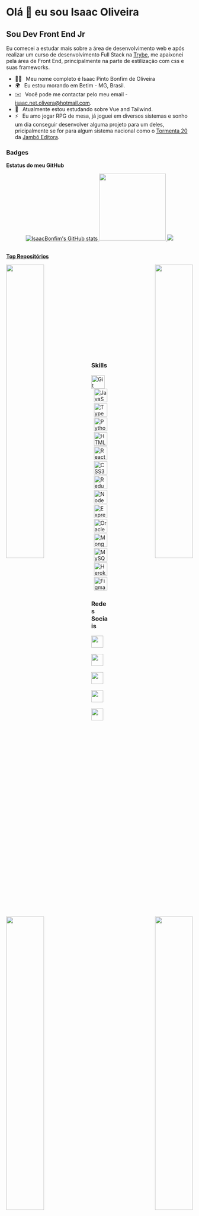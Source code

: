Olá 👋 eu sou Isaac Oliveira
===============================

Sou Dev Front End Jr
----------------

Eu comecei a estudar mais sobre a área de desenvolvimento web e após realizar um curso de desenvolvimento Full Stack na [Trybe](https://www.betrybe.com/), me apaixonei pela área de Front End, principalmente na parte de estilização com css e suas frameworks.

* :curly_haired_man: &ensp;Meu nome completo é Isaac Pinto Bonfim de Oliveira
* 🌍 &ensp;Eu estou morando em Betim - MG, Brasil.
* ✉️  &ensp;Você pode me contactar pelo meu email - [isaac.net.olivera@hotmail.com](mailto:isaac.net.olivera@hotmail.com).
* 🧠 &ensp;Atualmente estou estudando sobre Vue and Tailwind.
* ⚡  &ensp;Eu amo jogar RPG de mesa, já joguei em diversos sistemas e sonho um dia conseguir desenvolver alguma projeto para um deles, pricipalmente se for para algum sistema nacional como o [Tormenta 20](https://site.jamboeditora.com.br/tormenta20/) da [Jambô Editora](https://jamboeditora.com.br/).


### Badges

<b>Estatus do meu GitHub</b>

<div align="center">
  <a href="https://github.com/IsaacBonfim" />
  <picture>
    <source
      srcset="https://github-readme-stats.vercel.app/api?username=IsaacBonfim&show_icons=true&bg_color=DEG,1B294Bff,0F172Aff&title_color=10B981ff&text_color=FFFFFFff&icon_color=3382edff&hide_border=true&border_radius=3&locale=pt-br)](https://github.com/IsaacBonfim/github-readme-stats"
      media="(prefers-color-scheme: dark)"
    />
    <source
      srcset="https://github-readme-stats.vercel.app/api?username=IsaacBonfim&show_icons=true&bg_color=DEG,1B294Bff,0F172Aff&title_color=10B981ff&text_color=FFFFFFff&icon_color=3382edff&hide_border=true&border_radius=3&locale=pt-br)](https://github.com/IsaacBonfim/github-readme-stats"
      media="(prefers-color-scheme: light), (prefers-color-scheme: no-preference)"
    />
    <img src="https://github-readme-stats.vercel.app/api?username=IsaacBonfim&show_icons=true&hide=&count_private=true&title_color=10b981&text_color=ffffff&icon_color=3382ed&bg_color=0f172a&hide_border=true&show_icons=true" alt="IsaacBonfim's GitHub stats" />
  </picture>
  
  <img height="180em" src="https://github-readme-stats.vercel.app/api/top-langs/?username=IsaacBonfim&layout=compact&langs_count=7&theme=tokyonight" />
  <img src="https://github-readme-streak-stats.herokuapp.com/?user=IsaacBonfim&stroke=ffffff&background=0f172a&ring=10b981&fire=10b981&currStreakNum=ffffff&currStreakLabel=10b981&sideNums=ffffff&sideLabels=ffffff&dates=ffffff&hide_border=true" />
</div>

<br />

<b>Top Repositórios</b>

<div width="100%" align="center"><a href="https://github.com/IsaacBonfim/19-projeto-app-de-receitas" align="left"><img align="left" width="45%" src="https://github-readme-stats.vercel.app/api/pin/?username=IsaacBonfim&repo=19-projeto-app-de-receitas&title_color=10b981&text_color=ffffff&icon_color=3382ed&bg_color=0f172a&hide_border=true&locale=en" /></a><a href="https://github.com/IsaacBonfim/14-projeto-trybetunes" align="right"><img align="right" width="45%" src="https://github-readme-stats.vercel.app/api/pin/?username=IsaacBonfim&repo=14-projeto-trybetunes&title_color=10b981&text_color=ffffff&icon_color=3382ed&bg_color=0f172a&hide_border=true&locale=en" /></a></div><br /><br /><br /><br /><br /><br /><br />

<div width="100%" align="center"><a href="https://github.com/IsaacBonfim/13-projeto-tryunfo" align="left"><img align="left" width="45%" src="https://github-readme-stats.vercel.app/api/pin/?username=IsaacBonfim&repo=13-projeto-tryunfo&title_color=10b981&text_color=ffffff&icon_color=3382ed&bg_color=0f172a&hide_border=true&locale=en" /></a><a href="https://github.com/IsaacBonfim/16-projeto-trybewallet" align="right"><img align="right" width="45%" src="https://github-readme-stats.vercel.app/api/pin/?username=IsaacBonfim&repo=16-projeto-trybewallet&title_color=10b981&text_color=ffffff&icon_color=3382ed&bg_color=0f172a&hide_border=true&locale=en" /></a></div>
<br /><br /><br /><br /><br /><br /><br />

### Skills

<p align="left">
<a href="https://git-scm.com/" target="_blank" rel="noreferrer"><img src="https://raw.githubusercontent.com/danielcranney/readme-generator/main/public/icons/skills/git-colored.svg" width="36" height="36" alt="Git" /></a>
&ensp;<a href="https://developer.mozilla.org/en-US/docs/Web/JavaScript" target="_blank" rel="noreferrer"><img src="https://raw.githubusercontent.com/danielcranney/readme-generator/main/public/icons/skills/javascript-colored.svg" width="36" height="36" alt="JavaScript" /></a>
&ensp;<a href="https://www.typescriptlang.org/" target="_blank" rel="noreferrer"><img src="https://raw.githubusercontent.com/danielcranney/readme-generator/main/public/icons/skills/typescript-colored.svg" width="36" height="36" alt="TypeScript" /></a>
&ensp;<a href="https://www.python.org/" target="_blank" rel="noreferrer"><img src="https://raw.githubusercontent.com/danielcranney/readme-generator/main/public/icons/skills/python-colored.svg" width="36" height="36" alt="Python" /></a>
&ensp;<a href="https://developer.mozilla.org/en-US/docs/Glossary/HTML5" target="_blank" rel="noreferrer"><img src="https://raw.githubusercontent.com/danielcranney/readme-generator/main/public/icons/skills/html5-colored.svg" width="36" height="36" alt="HTML5" /></a>
&ensp;<a href="https://reactjs.org/" target="_blank" rel="noreferrer"><img src="https://raw.githubusercontent.com/danielcranney/readme-generator/main/public/icons/skills/react-colored.svg" width="36" height="36" alt="React" /></a>
&ensp;<a href="https://www.w3.org/TR/CSS/#css" target="_blank" rel="noreferrer"><img src="https://raw.githubusercontent.com/danielcranney/readme-generator/main/public/icons/skills/css3-colored.svg" width="36" height="36" alt="CSS3" /></a>
&ensp;<a href="https://redux.js.org/" target="_blank" rel="noreferrer"><img src="https://raw.githubusercontent.com/danielcranney/readme-generator/main/public/icons/skills/redux-colored.svg" width="36" height="36" alt="Redux" /></a>
&ensp;<a href="https://nodejs.org/en/" target="_blank" rel="noreferrer"><img src="https://raw.githubusercontent.com/danielcranney/readme-generator/main/public/icons/skills/nodejs-colored.svg" width="36" height="36" alt="NodeJS" /></a>
&ensp;<a href="https://expressjs.com/" target="_blank" rel="noreferrer"><img src="https://raw.githubusercontent.com/danielcranney/readme-generator/main/public/icons/skills/express-colored.svg" width="36" height="36" alt="Express" /></a>
&ensp;<a href="https://www.oracle.com/uk/index.html" target="_blank" rel="noreferrer"><img src="https://raw.githubusercontent.com/danielcranney/readme-generator/main/public/icons/skills/oracle-colored.svg" width="36" height="36" alt="Oracle" /></a>
&ensp;<a href="https://www.mongodb.com/" target="_blank" rel="noreferrer"><img src="https://raw.githubusercontent.com/danielcranney/readme-generator/main/public/icons/skills/mongodb-colored.svg" width="36" height="36" alt="MongoDB" /></a>
&ensp;<a href="https://www.mysql.com/" target="_blank" rel="noreferrer"><img src="https://raw.githubusercontent.com/danielcranney/readme-generator/main/public/icons/skills/mysql-colored.svg" width="36" height="36" alt="MySQL" /></a>
&ensp;<a href="https://www.heroku.com/" target="_blank" rel="noreferrer"><img src="https://raw.githubusercontent.com/danielcranney/readme-generator/main/public/icons/skills/heroku-colored.svg" width="36" height="36" alt="Heroku" /></a>
&ensp;<a href="https://www.figma.com/" target="_blank" rel="noreferrer"><img src="https://raw.githubusercontent.com/danielcranney/readme-generator/main/public/icons/skills/figma-colored.svg" width="36" height="36" alt="Figma" /></a>
</p>


### Redes Sociais

<p align="left"> <a href="https://www.facebook.com/isaac.oliveira.182" target="_blank" rel="noreferrer"><img src="https://raw.githubusercontent.com/danielcranney/readme-generator/main/public/icons/socials/facebook.svg" width="32" height="32" /></a>&emsp;<a href="https://www.github.com/IsaacBonfim" target="_blank" rel="noreferrer"><img src="https://raw.githubusercontent.com/danielcranney/readme-generator/main/public/icons/socials/github.svg" width="32" height="32" /></a>&emsp;<a href="http://www.instagram.com/isaac.oliveira.182/" target="_blank" rel="noreferrer"><img src="https://raw.githubusercontent.com/danielcranney/readme-generator/main/public/icons/socials/instagram.svg" width="32" height="32" /></a>&emsp;<a href="https://www.linkedin.com/in/isaacpboliveira" target="_blank" rel="noreferrer"><img src="https://raw.githubusercontent.com/danielcranney/readme-generator/main/public/icons/socials/linkedin.svg" width="32" height="32" /></a>&emsp;<a href="https://www.twitter.com/IsaacOl55287815" target="_blank" rel="noreferrer"><img src="https://raw.githubusercontent.com/danielcranney/readme-generator/main/public/icons/socials/twitter.svg" width="32" height="32" /></a></p>

